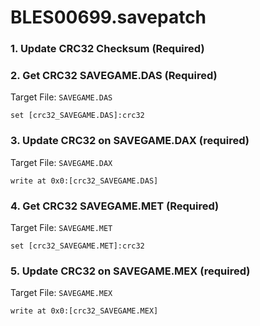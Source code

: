 # BLES00699.savepatch

### 1.  Update CRC32 Checksum (Required)
### 2. Get CRC32 SAVEGAME.DAS (Required)

Target File: `SAVEGAME.DAS`

```
set [crc32_SAVEGAME.DAS]:crc32
```

### 3. Update CRC32 on SAVEGAME.DAX (required)

Target File: `SAVEGAME.DAX`

```
write at 0x0:[crc32_SAVEGAME.DAS]
```

### 4. Get CRC32 SAVEGAME.MET (Required)

Target File: `SAVEGAME.MET`

```
set [crc32_SAVEGAME.MET]:crc32
```

### 5. Update CRC32 on SAVEGAME.MEX (required)

Target File: `SAVEGAME.MEX`

```
write at 0x0:[crc32_SAVEGAME.MEX]
```

